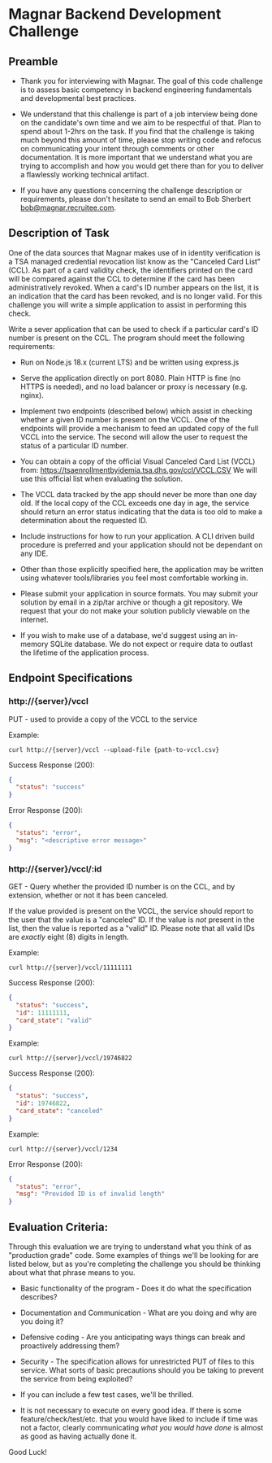# Magnar Backend Development Challenge

## Preamble 

* Thank you for interviewing with Magnar. The goal of this code challenge is to
  assess basic competency in backend engineering fundamentals and developmental
  best practices.

* We understand that this challenge is part of a job interview being done on the
  candidate's own time and we aim to be respectful of that. Plan to spend about
  1-2hrs on the task. If you find that the challenge is taking much beyond this amount
  of time, please stop writing code and refocus on communicating your intent
  through comments or other documentation. It is more important that we
  understand what you are trying to accomplish and how you would get there than
  for you to deliver a flawlessly working technical artifact.

* If you have any questions concerning the challenge description or requirements,
  please don't hesitate to send an email to Bob Sherbert <bob@magnar.recruitee.com>.

## Description of Task

One of the data sources that Magnar makes use of in identity verification is a
TSA managed credential revocation list know as the "Canceled Card List" (CCL).
As part of a card validity check, the identifiers printed on the card will be
compared against the CCL to determine if the card has been administratively
revoked. When a card's ID number appears on the list, it is an indication that
the card has been revoked, and is no longer valid.  For this challenge you will
write a simple application to assist in performing this check.


Write a sever application that can be used to check if a particular card's ID
number is present on the CCL. The program should meet the following requirements:

* Run on Node.js 18.x (current LTS) and be written using express.js 

* Serve the application directly on port 8080. Plain HTTP is fine (no HTTPS is
  needed), and no load balancer or proxy is necessary (e.g. nginx).

* Implement two endpoints (described below) which assist in checking whether
  a given ID number is present on the VCCL. One of the endpoints will provide a
  mechanism to feed an updated copy of the full VCCL into the service. The second will
  allow the user to request the status of a particular ID number.

* You can obtain a copy of the official Visual Canceled Card List (VCCL) from:
      https://tsaenrollmentbyidemia.tsa.dhs.gov/ccl/VCCL.CSV
  We will use this official list when evaluating the solution.

* The VCCL data tracked by the app should never be more than one day old. If
  the local copy of the CCL exceeds one day in age, the service should return an
  error status indicating that the data is too old to make a determination about
  the requested ID.

* Include instructions for how to run your application. A CLI driven build
  procedure is preferred and your application should not be dependant on any
  IDE.

* Other than those explicitly specified here, the application may be written
  using whatever tools/libraries you feel most comfortable working in.

* Please submit your application in source formats. You may submit your solution
  by email in a zip/tar archive or though a git repository. We request that your
  do not make your solution publicly viewable on the internet.

* If you wish to make use of a database, we'd suggest using an in-memory SQLite
  database. We do not expect or require data to outlast the lifetime of the
  application process.

## Endpoint Specifications

### http://{server}/vccl

PUT - used to provide a copy of the VCCL to the service

Example:

    curl http://{server}/vccl --upload-file {path-to-vccl.csv}

Success Response (200):
 
```json
{
  "status": "success"
}
```

Error Response (200):

```json
{
  "status": "error",
  "msg": "<descriptive error message>"
}
```

### http://{server}/vccl/:id

GET - Query whether the provided ID number is on the CCL, and by extension, whether
or not it has been canceled.

If the value provided is present on the VCCL, the service should report to the
user that the value is a "canceled" ID. If the value is _not_ present in the
list, then the value is reported as a "valid" ID. Please note that all valid IDs
are *exactly* eight (8) digits in length.

Example:
   
    curl http://{server}/vccl/11111111

Success Response (200):

```json
{
  "status": "success",
  "id": 11111111,
  "card_state": "valid"
}
```

Example:
  
    curl http://{server}/vccl/19746822

Success Response (200):

```json
{
  "status": "success",
  "id": 19746822,
  "card_state": "canceled"
}
```

Example:

    curl http://{server}/vccl/1234

Error Response (200):

```json
{
  "status": "error",
  "msg": "Provided ID is of invalid length"
}
```

## Evaluation Criteria:

Through this evaluation we are trying to understand what you think of as
"production grade" code.  Some examples of things we'll be looking for are
listed below, but as you're completing the challenge you should be thinking
about what that phrase means to you. 

* Basic functionality of the program - Does it do what the specification
  describes?

* Documentation and Communication - What are you doing and why are you doing
  it?

* Defensive coding - Are you anticipating ways things can break and
  proactively addressing them?

* Security - The specification allows for unrestricted PUT of files to
  this service. What sorts of basic precautions should you be taking to prevent
  the service from being exploited?

* If you can include a few test cases, we'll be thrilled.

* It is not necessary to execute on every good idea. If there is some
  feature/check/test/etc. that you would have liked to include if time was
  not a factor, clearly communicating _what you would have done_ is almost as
  good as having actually done it.

Good Luck!
